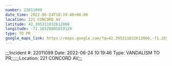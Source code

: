 ```yaml
---
number: 22011099
date_time: 2022-06-24T10:19:46+00:00
location: 221 CONCORD AV
latitude: 42.395311832612066
longitude: -71.16528005859129
type: TO PR
google_maps_link: https://maps.google.com/?q=42.395311832612066,-71.16528005859129
---
```


;;;Incident #: 22011099  Date: 2022-06-24 10:19:46   Type: VANDALISM TO PR;;;;;;Location: 221 CONCORD AV;;;
